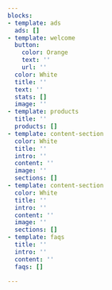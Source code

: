 ```yaml
---
blocks:
- template: ads
  ads: []
- template: welcome
  button:
    color: Orange
    text: ''
    url: ''
  color: White
  title: ''
  text: ''
  stats: []
  image: ''
- template: products
  title: ''
  products: []
- template: content-section
  color: White
  title: ''
  intro: ''
  content: ''
  image: ''
  sections: []
- template: content-section
  color: White
  title: ''
  intro: ''
  content: ''
  image: ''
  sections: []
- template: faqs
  title: ''
  intro: ''
  content: ''
  faqs: []

---
```

